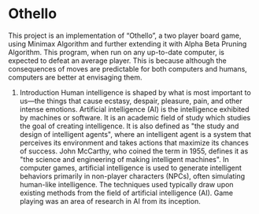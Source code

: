# Othello
This project is an implementation of “Othello”, a two player board game, using Minimax Algorithm and further extending it with Alpha Beta Pruning Algorithm. This program, when run on any up-to-date computer, is expected to defeat an average player. This is because although the consequences of moves are predictable for both computers and humans, computers are better at envisaging them.
1. Introduction
Human intelligence is shaped by what is most important to us—the things that cause ecstasy, despair, pleasure, pain, and other intense emotions. Artificial intelligence (AI) is the intelligence exhibited by machines or software. It is an academic field of study which studies the goal of creating intelligence. It is also defined as "the study and design of intelligent agents", where an intelligent agent is a system that perceives its environment and takes actions that maximize its chances of success. John McCarthy, who coined the term in 1955, defines it as "the science and engineering of making intelligent machines". In computer games, artificial intelligence is used to generate intelligent behaviors primarily in non-player characters (NPCs), often simulating human-like intelligence. The techniques used typically draw upon existing methods from the field of artificial intelligence (AI). Game playing was an area of research in AI from its inception.
